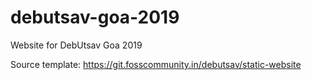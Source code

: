 # debutsav-goa-2019
Website for DebUtsav Goa 2019

Source template: https://git.fosscommunity.in/debutsav/static-website
